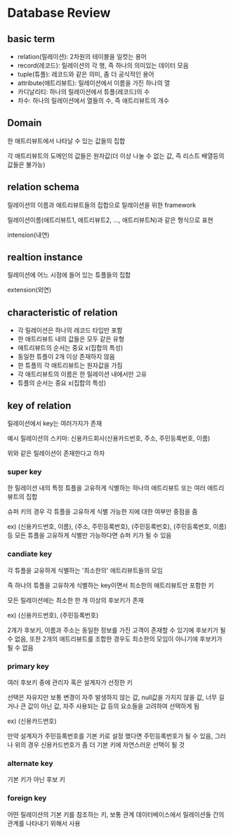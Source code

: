 # Database Review
## basic term
- relation(릴레이션): 2차원의 테이블을 일컷는 용어
- record(레코드): 릴레이션의 각 행, 즉 하나의 의미있는 데이터 모음
- tuple(튜플): 레코드와 같은 의미, 좀 더 공식적인 용어
- attribute(애트리뷰트): 릴레이션에서 이름을 가진 하나의 열
- 카디날리티: 하나의 릴레이션에서 튜플(레코드)의 수
- 차수: 하나의 릴레이션에서 열들의 수, 즉 애트리뷰트의 개수

## Domain
한 애트리뷰트에서 나타날 수 있는 값들의 집합

각 애트리뷰트의 도메인의 값들은 원자값(더 이상 나눌 수 없는 값, 즉 리스트 배열등의 값들은 불가능)

## relation schema
릴레이션의 이름과 애트리뷰트들의 집합으로 릴레이션을 위한 framework

릴레이션이름(애트리뷰트1, 애트리뷰트2, ..., 애트리뷰트N)과 같은 형식으로 표현

intension(내연)

## realtion instance
릴레이션에 어느 시점에 들어 있는 튜플들의 집합

extension(외연)

## characteristic of relation
- 각 릴레이션은 하나의 레코드 타입만 포함
- 한 애트리뷰트 내의 값들은 모두 같은 유형
- 애트리뷰트의 순서는 중요 x(집합의 특성)
- 동일한 튜플이 2개 이상 존재하지 않음
- 한 튜플의 각 애트리뷰트는 원자값을 가짐
- 각 애트리뷰트의 이름은 한 릴레이션 내에서만 고유
- 튜플의 순서는 중요 x(집합의 특성)

## key of relation
릴레이션에서 key는 여러가지가 존재

예시 릴레이션의 스키마: 신용카드회사(신용카드번호, 주소, 주민등록번호, 이름)

위와 같은 릴레이션이 존재한다고 하자

### super key
한 릴레이션 내의 특정 튜플을 고유하게 식별하는 하나의 애트리뷰트 또는 여러 애트리뷰트의 집합

슈퍼 키의 경우 각 튜플을 고유하게 식별 가능한 지에 대한 여부만 중점을 줌

ex) (신용카드번호, 이름), (주소, 주민등록번호), (주민등록번호), (주민등록번호, 이름) 등 모든 튜플을 고유하게 식별만 가능하다면 슈퍼 키가 될 수 있음

### candiate key
각 튜플을 교유하게 식별하는 '최소한의' 애트리뷰트들의 모임

즉 하나의 튜플을 고유하게 식별하는 key이면서 최소한의 애트리뷰트만 포함한 키

모든 릴레이션에는 최소한 한 개 이상의 후보키가 존재

ex) (신용카드번호), (주민등록번호) 

2개가 후보키, 이름과 주소는 동일한 정보를 가진 고객이 존재할 수 있기에 후보키가 될 수 없음, 또한 2개의 애트리뷰트를 조합한 경우도 최소한의 모임이 아니기에 후보키가 될 수 없음

### primary key
여러 후보키 중에 관리자 혹은 설계자가 선정한 키

선택은 자유지만 보통 변경이 자주 발생하지 않는 값, null값을 가지지 않을 값, 너무 길거나 큰 값이 아닌 값, 자주 사용되는 값 등의 요소들을 고려하여 선택하게 됨

ex) (신용카드번호)

만약 설계자가 주민등록번호를 기본 키로 설정 했다면 주민등록번호가 될 수 있음, 그러나 위의 경우 신용카드번호가 좀 더 기본 키에 자연스러운 선택이 될 것

### alternate key
기본 키가 아닌 후보 키

### foreign key
어떤 릴레이션의 기본 키를 참조하는 키, 보통 관계 데이터베이스에서 릴레이션들 간의 관계를 나타내기 위해서 사용
